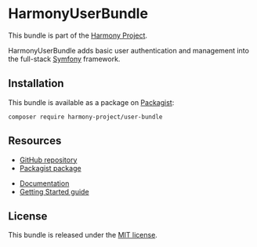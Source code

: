 # HarmonyUserBundle
This bundle is part of the [Harmony Project](http://harmony-project.io).

HarmonyUserBundle adds basic user authentication and management into the
full-stack [Symfony](https://symfony.com) framework.

## Installation
This bundle is available as a package on [Packagist](https://packagist.org):

    composer require harmony-project/user-bundle

## Resources
* [GitHub repository](https://github.com/harmony-project/user-bundle)
* [Packagist package](https://packagist.org/packages/harmony-project/user-bundle)

<!-- Line break -->

* [Documentation](http://harmony-project.io/docs/user-bundle)
* [Getting Started guide](http://harmony-project.io/docs/user-bundle/getting-started)

## License
This bundle is released under the [MIT license](https://github.com/harmony-project/user-bundle/blob/master/license).
